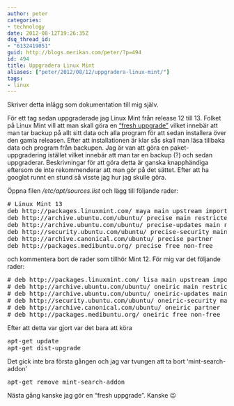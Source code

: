```yaml
---
author: peter
categories:
- technology
date: 2012-08-12T19:26:35Z
dsq_thread_id:
- "6132419051"
guid: http://blogs.merikan.com/peter/?p=494
id: 494
title: Uppgradera Linux Mint
aliases: ["peter/2012/08/12/uppgradera-linux-mint/"]
tags:
- linux
---
```


Skriver detta inlägg som dokumentation till mig själv.

För ett tag sedan uppgraderade jag Linux Mint från release 12 till 13. Folket på Linux Mint vill att man skall göra en [“fresh uppgrade”](http://community.linuxmint.com/tutorial/view/62) vilket innebär att man tar backup på allt sitt data och alla program för att sedan installera över den gamla releasen. Efter att installationen är klar sås skall man läsa tillbaka data och program från backupen. Jag är van att göra en paket-uppgradering istället vilket innebär att man tar en backup (?) och sedan uppgraderar. Beskrivningar för att göra detta är ganska knapphändiga eftersom de inte rekommenderar att man gör på det sättet. Efter att ha googlat runnt en stund så visste jag hur jag skulle göra.

Öppna filen _/etc/apt/sources.list_ och lägg till följande rader:

<pre class="brush: bash; title: ; notranslate" title=""># Linux Mint 13
deb http://packages.linuxmint.com/ maya main upstream import
deb http://archive.ubuntu.com/ubuntu/ precise main restricted universe multiverse
deb http://archive.ubuntu.com/ubuntu/ precise-updates main restricted universe multiverse
deb http://security.ubuntu.com/ubuntu/ precise-security main restricted universe multiverse
deb http://archive.canonical.com/ubuntu/ precise partner
deb http://packages.medibuntu.org/ precise free non-free
</pre>

och kommentera bort de rader som tillhör Mint 12. För mig var det följande rader:

<pre class="brush: bash; title: ; notranslate" title=""># deb http://packages.linuxmint.com/ lisa main upstream import
# deb http://archive.ubuntu.com/ubuntu/ oneiric main restricted universe multiverse
# deb http://archive.ubuntu.com/ubuntu/ oneiric-updates main restricted universe multiverse
# deb http://security.ubuntu.com/ubuntu/ oneiric-security main restricted universe multiverse
# deb http://archive.canonical.com/ubuntu/ oneiric partner
# deb http://packages.medibuntu.org/ oneiric free non-free
</pre>

Efter att detta var gjort var det bara att köra

<pre class="brush: bash; title: ; notranslate" title="">apt-get update
apt-get dist-upgrade
</pre>

Det gick inte bra första gången och jag var tvungen att ta bort ‘mint-search-addon’

<pre class="brush: bash; title: ; notranslate" title="">apt-get remove mint-search-addon
</pre>

Nästa gång kanske jag gör en “fresh uppgrade”. Kanske 😉

